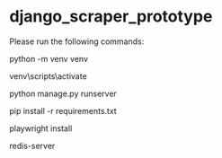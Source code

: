 # django_scraper_prototype

Please run the following commands:

python -m venv venv

venv\scripts\activate

python manage.py runserver

pip install -r requirements.txt

playwright install

redis-server